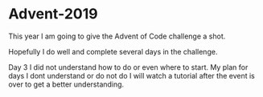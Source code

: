 # Advent-2019

This year I am going to give the Advent of Code challenge a shot.

Hopefully I do well and complete several days in the challenge.

Day 3 I did not understand how to do or even where to start.
My plan for days I dont understand or do not do I will watch a tutorial after the event is over to get a better understanding.
